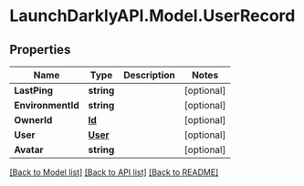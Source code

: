 # LaunchDarklyAPI.Model.UserRecord
## Properties

Name | Type | Description | Notes
------------ | ------------- | ------------- | -------------
**LastPing** | **string** |  | [optional] 
**EnvironmentId** | **string** |  | [optional] 
**OwnerId** | [**Id**](Id.md) |  | [optional] 
**User** | [**User**](User.md) |  | [optional] 
**Avatar** | **string** |  | [optional] 

[[Back to Model list]](../README.md#documentation-for-models) [[Back to API list]](../README.md#documentation-for-api-endpoints) [[Back to README]](../README.md)

